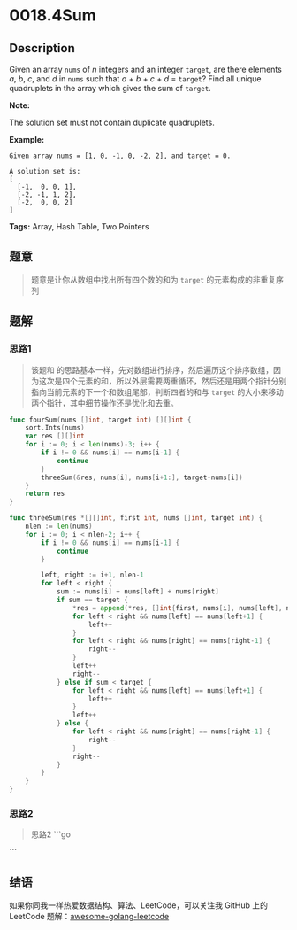 # 0018.4Sum

## Description

Given an array `nums` of _n_ integers and an integer `target`, are there elements _a_, _b_, _c_, and _d_ in `nums` such that _a_ + _b_ + _c_ + _d_ = `target`? Find all unique quadruplets in the array which gives the sum of `target`.

**Note:**

The solution set must not contain duplicate quadruplets.

**Example:**

```text
Given array nums = [1, 0, -1, 0, -2, 2], and target = 0.

A solution set is:
[
  [-1,  0, 0, 1],
  [-2, -1, 1, 2],
  [-2,  0, 0, 2]
]
```

**Tags:** Array, Hash Table, Two Pointers

## 题意

> 题意是让你从数组中找出所有四个数的和为 `target` 的元素构成的非重复序列

## 题解

### 思路1

> 该题和 的思路基本一样，先对数组进行排序，然后遍历这个排序数组，因为这次是四个元素的和，所以外层需要两重循环，然后还是用两个指针分别指向当前元素的下一个和数组尾部，判断四者的和与 `target` 的大小来移动两个指针，其中细节操作还是优化和去重。

```go
func fourSum(nums []int, target int) [][]int {
    sort.Ints(nums)
    var res [][]int
    for i := 0; i < len(nums)-3; i++ {
        if i != 0 && nums[i] == nums[i-1] {
            continue
        }
        threeSum(&res, nums[i], nums[i+1:], target-nums[i])
    }
    return res
}

func threeSum(res *[][]int, first int, nums []int, target int) {
    nlen := len(nums)
    for i := 0; i < nlen-2; i++ {
        if i != 0 && nums[i] == nums[i-1] {
            continue
        }

        left, right := i+1, nlen-1
        for left < right {
            sum := nums[i] + nums[left] + nums[right]
            if sum == target {
                *res = append(*res, []int{first, nums[i], nums[left], nums[right]})
                for left < right && nums[left] == nums[left+1] {
                    left++
                }
                for left < right && nums[right] == nums[right-1] {
                    right--
                }
                left++
                right--
            } else if sum < target {
                for left < right && nums[left] == nums[left+1] {
                    left++
                }
                left++
            } else {
                for left < right && nums[right] == nums[right-1] {
                    right--
                }
                right--
            }
        }
    }
}
```

### 思路2

> 思路2 \`\`\`go

\`\`\`

## 结语

如果你同我一样热爱数据结构、算法、LeetCode，可以关注我 GitHub 上的 LeetCode 题解：[awesome-golang-leetcode](https://github.com/kylesliu/awesome-golang-algorithm)


